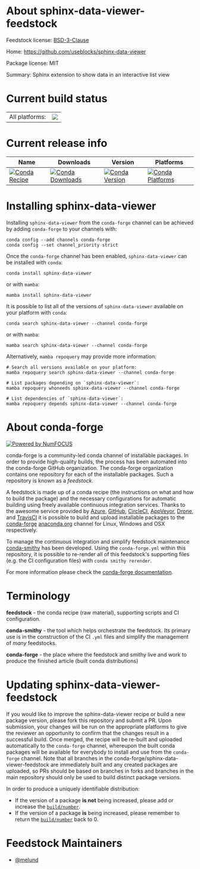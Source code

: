 About sphinx-data-viewer-feedstock
==================================

Feedstock license: [BSD-3-Clause](https://github.com/conda-forge/sphinx-data-viewer-feedstock/blob/main/LICENSE.txt)

Home: https://github.com/useblocks/sphinx-data-viewer

Package license: MIT

Summary: Sphinx extension to show data in an interactive list view

Current build status
====================


<table><tr><td>All platforms:</td>
    <td>
      <a href="https://dev.azure.com/conda-forge/feedstock-builds/_build/latest?definitionId=19643&branchName=main">
        <img src="https://dev.azure.com/conda-forge/feedstock-builds/_apis/build/status/sphinx-data-viewer-feedstock?branchName=main">
      </a>
    </td>
  </tr>
</table>

Current release info
====================

| Name | Downloads | Version | Platforms |
| --- | --- | --- | --- |
| [![Conda Recipe](https://img.shields.io/badge/recipe-sphinx--data--viewer-green.svg)](https://anaconda.org/conda-forge/sphinx-data-viewer) | [![Conda Downloads](https://img.shields.io/conda/dn/conda-forge/sphinx-data-viewer.svg)](https://anaconda.org/conda-forge/sphinx-data-viewer) | [![Conda Version](https://img.shields.io/conda/vn/conda-forge/sphinx-data-viewer.svg)](https://anaconda.org/conda-forge/sphinx-data-viewer) | [![Conda Platforms](https://img.shields.io/conda/pn/conda-forge/sphinx-data-viewer.svg)](https://anaconda.org/conda-forge/sphinx-data-viewer) |

Installing sphinx-data-viewer
=============================

Installing `sphinx-data-viewer` from the `conda-forge` channel can be achieved by adding `conda-forge` to your channels with:

```
conda config --add channels conda-forge
conda config --set channel_priority strict
```

Once the `conda-forge` channel has been enabled, `sphinx-data-viewer` can be installed with `conda`:

```
conda install sphinx-data-viewer
```

or with `mamba`:

```
mamba install sphinx-data-viewer
```

It is possible to list all of the versions of `sphinx-data-viewer` available on your platform with `conda`:

```
conda search sphinx-data-viewer --channel conda-forge
```

or with `mamba`:

```
mamba search sphinx-data-viewer --channel conda-forge
```

Alternatively, `mamba repoquery` may provide more information:

```
# Search all versions available on your platform:
mamba repoquery search sphinx-data-viewer --channel conda-forge

# List packages depending on `sphinx-data-viewer`:
mamba repoquery whoneeds sphinx-data-viewer --channel conda-forge

# List dependencies of `sphinx-data-viewer`:
mamba repoquery depends sphinx-data-viewer --channel conda-forge
```


About conda-forge
=================

[![Powered by
NumFOCUS](https://img.shields.io/badge/powered%20by-NumFOCUS-orange.svg?style=flat&colorA=E1523D&colorB=007D8A)](https://numfocus.org)

conda-forge is a community-led conda channel of installable packages.
In order to provide high-quality builds, the process has been automated into the
conda-forge GitHub organization. The conda-forge organization contains one repository
for each of the installable packages. Such a repository is known as a *feedstock*.

A feedstock is made up of a conda recipe (the instructions on what and how to build
the package) and the necessary configurations for automatic building using freely
available continuous integration services. Thanks to the awesome service provided by
[Azure](https://azure.microsoft.com/en-us/services/devops/), [GitHub](https://github.com/),
[CircleCI](https://circleci.com/), [AppVeyor](https://www.appveyor.com/),
[Drone](https://cloud.drone.io/welcome), and [TravisCI](https://travis-ci.com/)
it is possible to build and upload installable packages to the
[conda-forge](https://anaconda.org/conda-forge) [anaconda.org](https://anaconda.org/)
channel for Linux, Windows and OSX respectively.

To manage the continuous integration and simplify feedstock maintenance
[conda-smithy](https://github.com/conda-forge/conda-smithy) has been developed.
Using the ``conda-forge.yml`` within this repository, it is possible to re-render all of
this feedstock's supporting files (e.g. the CI configuration files) with ``conda smithy rerender``.

For more information please check the [conda-forge documentation](https://conda-forge.org/docs/).

Terminology
===========

**feedstock** - the conda recipe (raw material), supporting scripts and CI configuration.

**conda-smithy** - the tool which helps orchestrate the feedstock.
                   Its primary use is in the construction of the CI ``.yml`` files
                   and simplify the management of *many* feedstocks.

**conda-forge** - the place where the feedstock and smithy live and work to
                  produce the finished article (built conda distributions)


Updating sphinx-data-viewer-feedstock
=====================================

If you would like to improve the sphinx-data-viewer recipe or build a new
package version, please fork this repository and submit a PR. Upon submission,
your changes will be run on the appropriate platforms to give the reviewer an
opportunity to confirm that the changes result in a successful build. Once
merged, the recipe will be re-built and uploaded automatically to the
`conda-forge` channel, whereupon the built conda packages will be available for
everybody to install and use from the `conda-forge` channel.
Note that all branches in the conda-forge/sphinx-data-viewer-feedstock are
immediately built and any created packages are uploaded, so PRs should be based
on branches in forks and branches in the main repository should only be used to
build distinct package versions.

In order to produce a uniquely identifiable distribution:
 * If the version of a package **is not** being increased, please add or increase
   the [``build/number``](https://docs.conda.io/projects/conda-build/en/latest/resources/define-metadata.html#build-number-and-string).
 * If the version of a package **is** being increased, please remember to return
   the [``build/number``](https://docs.conda.io/projects/conda-build/en/latest/resources/define-metadata.html#build-number-and-string)
   back to 0.

Feedstock Maintainers
=====================

* [@melund](https://github.com/melund/)


